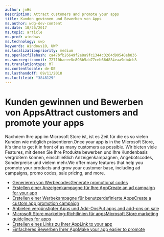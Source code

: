 ```yaml
---
author: jnHs
Description: Attract customers and promote your apps
title: Kunden gewinnen und Bewerben von Apps
ms.author: wdg-dev-content
ms.date: 10/26/2017
ms.topic: article
ms.prod: windows
ms.technology: uwp
keywords: Windows10, UWP
ms.localizationpriority: medium
ms.openlocfilehash: ca47bfb26649f2e8a9fc1344c3264d90548eb836
ms.sourcegitcommit: 72710baeee8c898b5ab77ceb66d884eaa9db4cb8
ms.translationtype: MT
ms.contentlocale: de-DE
ms.lasthandoff: 09/11/2018
ms.locfileid: "3848129"
---
```

# <a name="attract-customers-and-promote-your-apps"></a><span data-ttu-id="f26d6-103">Kunden gewinnen und Bewerben von Apps</span><span class="sxs-lookup"><span data-stu-id="f26d6-103">Attract customers and promote your apps</span></span>

<span data-ttu-id="f26d6-104">Nachdem Ihre app im Microsoft Store ist, ist es Zeit für die es so vielen Kunden wie möglich präsentieren.</span><span class="sxs-lookup"><span data-stu-id="f26d6-104">Once your app is in the Microsoft Store, it's time to get it in front of as many customers as possible.</span></span> <span data-ttu-id="f26d6-105">Wir bieten viele Features, mit denen Sie Ihre Produkte bewerben und Ihre Kundenbasis vergrößern können, einschließlich Anzeigenkampagnen, Angebotscodes, Sonderpreise und vielem mehr.</span><span class="sxs-lookup"><span data-stu-id="f26d6-105">We offer many features that help you promote your products and grow your customer base, including ad campaigns, promo codes, sale pricing, and more.</span></span>

-   [<span data-ttu-id="f26d6-106">Generieren von Werbecodes</span><span class="sxs-lookup"><span data-stu-id="f26d6-106">Generate promotional codes</span></span>](generate-promotional-codes.md)
-   [<span data-ttu-id="f26d6-107">Erstellen einer Anzeigenkampagne für Ihre App</span><span class="sxs-lookup"><span data-stu-id="f26d6-107">Create an ad campaign for your app</span></span>](create-an-ad-campaign-for-your-app.md)
-   [<span data-ttu-id="f26d6-108">Erstellen einer Werbekampagne für benutzerdefinierte Apps</span><span class="sxs-lookup"><span data-stu-id="f26d6-108">Create a custom app promotion campaign</span></span>](create-a-custom-app-promotion-campaign.md)
-   [<span data-ttu-id="f26d6-109">Anbieten vergünstigter Apps und Add-Ons</span><span class="sxs-lookup"><span data-stu-id="f26d6-109">Put apps and add-ons on sale</span></span>](put-apps-and-add-ons-on-sale.md)
-   [<span data-ttu-id="f26d6-110">Microsoft Store marketing-Richtlinien für apps</span><span class="sxs-lookup"><span data-stu-id="f26d6-110">Microsoft Store marketing guidelines for apps</span></span>](app-marketing-guidelines.md)
-   [<span data-ttu-id="f26d6-111">Erstellen eines Links zu Ihrer App</span><span class="sxs-lookup"><span data-stu-id="f26d6-111">Link to your app</span></span>](link-to-your-app.md)
-   [<span data-ttu-id="f26d6-112">Einfacheres Bewerben Ihrer App</span><span class="sxs-lookup"><span data-stu-id="f26d6-112">Make your app easier to promote</span></span>](make-your-app-easier-to-promote.md)

 

 

